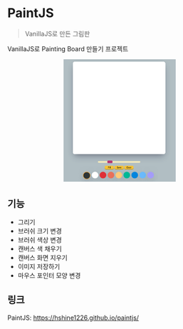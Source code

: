 # PaintJS

> VanillaJS로 만든 그림판

VanillaJS로 Painting Board 만들기 프로젝트

<center><img src="header.png" width="50%" height="50%"></center>

## 기능

- 그리기
- 브러쉬 크기 변경
- 브러쉬 색상 변경
- 캔버스 색 채우기
- 캔버스 화면 지우기
- 이미지 저장하기
- 마우스 포인터 모양 변경

## 링크

PaintJS: <https://hshine1226.github.io/paintjs/>
